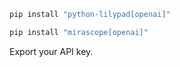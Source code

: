 ```python
pip install "python-lilypad[openai]"
```

```python
pip install "mirascope[openai]"
```

Export your API key.
